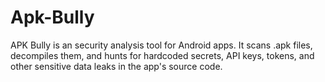 # Apk-Bully
APK Bully is an  security analysis tool for Android apps. It scans .apk files, decompiles them, and hunts for hardcoded secrets, API keys, tokens, and other sensitive data leaks in the app's source code.

